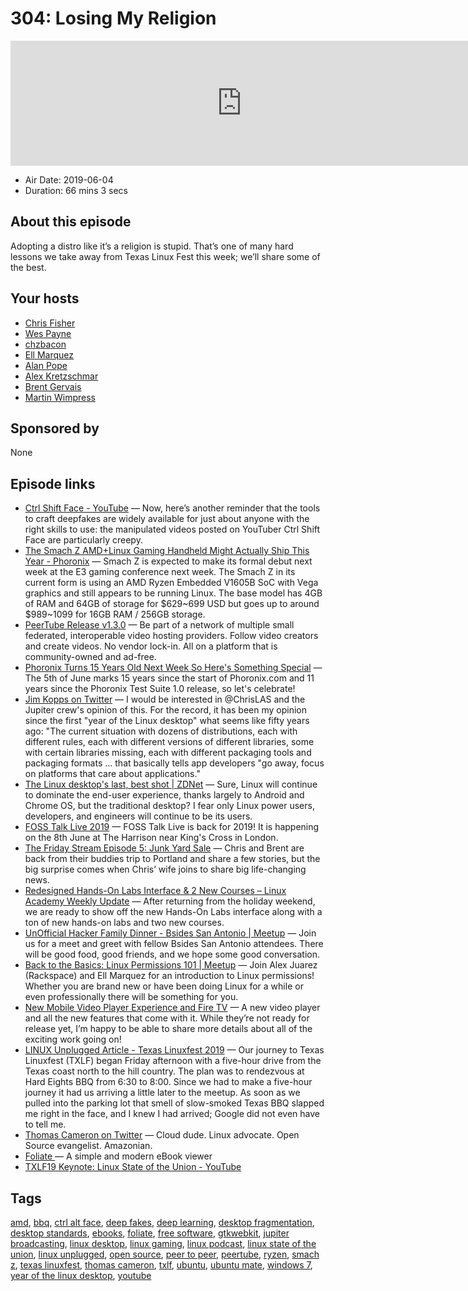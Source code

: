 # 304: Losing My Religion

<iframe src="https://player.fireside.fm/v2/RUkczH-V+G3SHc-NH?theme=dark" width="740" height="200" frameborder="0" scrolling="no"></iframe>

* Air Date: 2019-06-04
* Duration: 66 mins 3 secs

## About this episode

Adopting a distro like it’s a religion is stupid. That’s one of many hard lessons we take away from Texas Linux Fest this week; we’ll share some of the best. 

## Your hosts
* [Chris Fisher](https://linuxunplugged.com/hosts/chrislas)
* [Wes Payne](https://linuxunplugged.com/hosts/wes)
* [chzbacon](https://linuxunplugged.com/hosts/chzbacon)
* [Ell Marquez](https://linuxunplugged.com/hosts/ell)
* [Alan Pope](https://linuxunplugged.com/guests/alanpope)
* [Alex Kretzschmar](https://linuxunplugged.com/guests/alexktz)
* [Brent Gervais](https://linuxunplugged.com/guests/brentgervais)
* [Martin Wimpress](https://linuxunplugged.com/guests/martinwimpress)

## Sponsored by

None



## Episode links

  * [Ctrl Shift Face - YouTube](https://www.youtube.com/channel/UCKpH0CKltc73e4wh0_pgL3g/videos "Ctrl Shift Face - YouTube") — Now, here’s another reminder that the tools to craft deepfakes are widely available for just about anyone with the right skills to use: the manipulated videos posted on YouTuber Ctrl Shift Face are particularly creepy.
  * [The Smach Z AMD+Linux Gaming Handheld Might Actually Ship This Year - Phoronix](https://www.phoronix.com/scan.php?page=news_item&px=Smach-Z-Linux-Gaming-2019 "The Smach Z AMD+Linux Gaming Handheld Might Actually Ship This Year - Phoronix") — Smach Z is expected to make its formal debut next week at the E3 gaming conference next week. The Smach Z in its current form is using an AMD Ryzen Embedded V1605B SoC with Vega graphics and still appears to be running Linux. The base model has 4GB of RAM and 64GB of storage for $629~699 USD but goes up to around $989~1099 for 16GB RAM / 256GB storage.
  * [PeerTube Release v1.3.0](https://github.com/Chocobozzz/PeerTube/releases/tag/v1.3.0 "PeerTube Release v1.3.0") — Be part of a network of multiple small federated, interoperable video hosting providers. Follow video creators and create videos. No vendor lock-in. All on a platform that is community-owned and ad-free.
  * [Phoronix Turns 15 Years Old Next Week So Here's Something Special](https://www.phoronix.com/scan.php?page=news_item&px=Phoronix-15-Next-Week "Phoronix Turns 15 Years Old Next Week So Here's Something Special") — The 5th of June marks 15 years since the start of Phoronix.com and 11 years since the Phoronix Test Suite 1.0 release, so let's celebrate! 
  * [Jim Kopps on Twitter](https://twitter.com/JimKopps/status/1135684113447436288 "Jim Kopps on Twitter") — I would be interested in @ChrisLAS and the Jupiter crew's opinion of this. For the record, it has been my opinion since the first "year of the Linux desktop" what seems like fifty years ago: "The current situation with dozens of distributions, each with different rules, each with different versions of different libraries, some with certain libraries missing, each with different packaging tools and packaging formats ... that basically tells app developers "go away, focus on platforms that care about applications."
  * [The Linux desktop's last, best shot | ZDNet](https://www.zdnet.com/article/the-linux-desktops-last-best-shot/ "The Linux desktop's last, best shot | ZDNet") — Sure, Linux will continue to dominate the end-user experience, thanks largely to Android and Chrome OS, but the traditional desktop? I fear only Linux power users, developers, and engineers will continue to be its users. 
  * [FOSS Talk Live 2019](https://fosstalk.com/foss-talk-live-2019 "FOSS Talk Live 2019") — FOSS Talk Live is back for 2019! It is happening on the 8th June at The Harrison near King's Cross in London. 
  * [The Friday Stream Episode 5: Junk Yard Sale](https://fridaystream.com/5 "The Friday Stream Episode 5: Junk Yard Sale") — Chris and Brent are back from their buddies trip to Portland and share a few stories, but the big surprise comes when Chris’ wife joins to share big life-changing news. 
  * [Redesigned Hands-On Labs Interface & 2 New Courses – Linux Academy Weekly Update](https://www.youtube.com/watch?v=7d3SLIVnczc&feature=youtu.be "Redesigned Hands-On Labs Interface & 2 New Courses – Linux Academy Weekly Update") — After returning from the holiday weekend, we are ready to show off the new Hands-On Labs interface along with a ton of new hands-on labs and two new courses.
  * [UnOfficial Hacker Family Dinner - Bsides San Antonio | Meetup](https://www.meetup.com/jupiterbroadcasting/events/261811112/ "UnOfficial Hacker Family Dinner - Bsides San Antonio | Meetup") — Join us for a meet and greet with fellow Bsides San Antonio attendees. There will be good food, good friends, and we hope some good conversation.
  * [Back to the Basics: Linux Permissions 101 | Meetup](https://www.meetup.com/jupiterbroadcasting/events/261837591/ "Back to the Basics: Linux Permissions 101 | Meetup") — Join Alex Juarez (Rackspace) and Ell Marquez for an introduction to Linux permissions! Whether you are brand new or have been doing Linux for a while or even professionally there will be something for you. 
  * [New Mobile Video Player Experience and Fire TV](https://linuxacademy.com/blog/mobile/new-mobile-video-player-experience-and-fire-tv/ "New Mobile Video Player Experience and Fire TV") — A new video player and all the new features that come with it. While they’re not ready for release yet, I’m happy to be able to share more details about all of the exciting work going on!
  * [LINUX Unplugged Article - Texas Linuxfest 2019](https://linuxunplugged.com/articles/texas-linuxfest-2019 "LINUX Unplugged Article - Texas Linuxfest 2019") — Our journey to Texas Linuxfest (TXLF) began Friday afternoon with a five-hour drive from the Texas coast north to the hill country. The plan was to rendezvous at Hard Eights BBQ from 6:30 to 8:00. Since we had to make a five-hour journey it had us arriving a little later to the meetup. As soon as we pulled into the parking lot that smell of slow-smoked Texas BBQ slapped me right in the face, and I knew I had arrived; Google did not even have to tell me.
  * [Thomas Cameron on Twitter](https://twitter.com/thomasdcameron "Thomas Cameron on Twitter") — Cloud dude. Linux advocate. Open Source evangelist. Amazonian.
  * [Foliate ](https://johnfactotum.github.io/foliate/# "Foliate ") — A simple and modern eBook viewer
  * [TXLF19 Keynote: Linux State of the Union - YouTube](https://www.youtube.com/watch?v=OHsnu7Je6MY "TXLF19 Keynote: Linux State of the Union - YouTube")



## Tags

[amd](https://linuxunplugged.com/tags/amd), [bbq](https://linuxunplugged.com/tags/bbq), [ctrl alt face](https://linuxunplugged.com/tags/ctrl%20alt%20face), [deep fakes](https://linuxunplugged.com/tags/deep%20fakes), [deep learning](https://linuxunplugged.com/tags/deep%20learning), [desktop fragmentation](https://linuxunplugged.com/tags/desktop%20fragmentation), [desktop standards](https://linuxunplugged.com/tags/desktop%20standards), [ebooks](https://linuxunplugged.com/tags/ebooks), [foliate](https://linuxunplugged.com/tags/foliate), [free software](https://linuxunplugged.com/tags/free%20software), [gtkwebkit](https://linuxunplugged.com/tags/gtkwebkit), [jupiter broadcasting](https://linuxunplugged.com/tags/jupiter%20broadcasting), [linux desktop](https://linuxunplugged.com/tags/linux%20desktop), [linux gaming](https://linuxunplugged.com/tags/linux%20gaming), [linux podcast](https://linuxunplugged.com/tags/linux%20podcast), [linux state of the union](https://linuxunplugged.com/tags/linux%20state%20of%20the%20union), [linux unplugged](https://linuxunplugged.com/tags/linux%20unplugged), [open source](https://linuxunplugged.com/tags/open%20source), [peer to peer](https://linuxunplugged.com/tags/peer%20to%20peer), [peertube](https://linuxunplugged.com/tags/peertube), [ryzen](https://linuxunplugged.com/tags/ryzen), [smach z](https://linuxunplugged.com/tags/smach%20z), [texas linuxfest](https://linuxunplugged.com/tags/texas%20linuxfest), [thomas cameron](https://linuxunplugged.com/tags/thomas%20cameron), [txlf](https://linuxunplugged.com/tags/txlf), [ubuntu](https://linuxunplugged.com/tags/ubuntu), [ubuntu mate](https://linuxunplugged.com/tags/ubuntu%20mate), [windows 7](https://linuxunplugged.com/tags/windows%207), [year of the linux desktop](https://linuxunplugged.com/tags/year%20of%20the%20linux%20desktop), [youtube](https://linuxunplugged.com/tags/youtube)